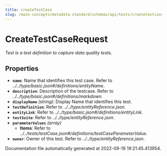 ```yaml
---
title: createTestCase
slug: /main-concepts/metadata-standard/schemas/api/tests/createtestcase
---
```


# CreateTestCaseRequest

*Test is a test definition to capture data quality tests.*

## Properties

- **`name`**: Name that identifies this test case. Refer to *../../type/basic.json#/definitions/entityName*.
- **`description`**: Description of the testcase. Refer to *../../type/basic.json#/definitions/markdown*.
- **`displayName`** *(string)*: Display Name that identifies this test.
- **`testDefinition`**: Refer to *../../type/entityReference.json*.
- **`entityLink`**: Refer to *../../type/basic.json#/definitions/entityLink*.
- **`testSuite`**: Refer to *../../type/entityReference.json*.
- **`parameterValues`** *(array)*
  - **Items**: Refer to *../../tests/testCase.json#/definitions/testCaseParameterValue*.
- **`owner`**: Owner of this test. Refer to *../../type/entityReference.json*.


Documentation file automatically generated at 2022-09-18 19:21:45.413954.
